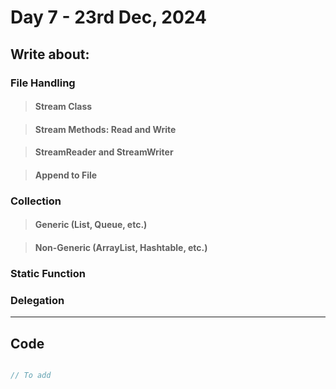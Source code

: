 # Day 7 - 23rd Dec, 2024

## Write about:

### File Handling

> #### Stream Class

> #### Stream Methods: Read and Write

> #### StreamReader and StreamWriter

> #### Append to File

### Collection

> #### Generic (List, Queue, etc.)

> #### Non-Generic (ArrayList, Hashtable, etc.)

### Static Function

### Delegation

---

## Code

```C#

// To add

```